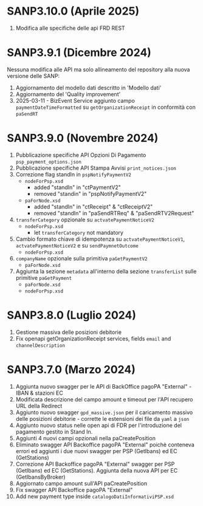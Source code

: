 # SANP3.10.0 (Aprile 2025)
1. Modifica alle specifiche delle api FRD REST

# SANP3.9.1 (Dicembre 2024)
Nessuna modifica alle API ma solo allineamento del repository alla nuova versione delle SANP:
1. Aggiornamento del modello dati descritto in ​'Modello dati'
2. Aggiornamento del 'Quality improvement'
3. 2025-03-11 - BizEvent Service aggiunto campo `paymentDateTimeFormatted` su `getOrganizationReceipt` in conformità con `paSendRT`

# SANP3.9.0 (Novembre 2024)
1. Pubblicazione specifiche API Opzioni Di Pagamento `psp_payment_options.json`
2. Pubblicazione specifiche API Stampa Avvisi `print_notices.json`
3. Correzione flag standIn in `pspNotifyPaymentV2`
   - `nodeForPsp.xsd`
     - added "standIn" in "ctPaymentV2"
     - removed "standin" in "pspNotifyPaymentV2"
   - `paForNode.xsd`
     - added "standIn" in "ctReceipt" & "ctReceiptV2"
     - removed "standIn" in "paSendRTReq" & "paSendRTV2Request"
4. `transferCategory` opzionale su `actvatePaymentNoticeV2`
   - `nodeForPsp.xsd`
     - let `transferCategory` not mandatory
5. Cambio formato chiave di idempotenza su `actvatePaymentNoticeV1`, `actvatePaymentNoticeV2`  e su `sendPaymnetOutcome`
   - `nodeForPsp.xsd`
6. `companyName` opzionale sulla primitiva `paGetPaymentV2`
   - `paForNode.xsd`
7. Aggiunta la sezione `metadata` all'interno della sezione `transferList` sulle primitive `paGetPayment`
   - `paForNode.xsd`
   - `nodeForPsp.xsd`
   

# SANP3.8.0 (Luglio 2024)
1. Gestione massiva delle posizioni debitorie
2. Fix openapi getOrganizationReceipt services, fields `email` and `channelDescription`

# SANP3.7.0 (Marzo 2024)
1. Aggiunta nuovo swagger per le API di BackOffice pagoPA "External" - IBAN & stazioni EC
2. Modificata descrizione del campo amount e timeout per l'API recupero URL della Redirect
3. Aggiunto nuovo swagger `gpd_massive.json` per il caricamento massivo delle posizioni debitorie - corrette le estensioni dei file da `yaml` a `json`
4. Aggiunto nuovo status nelle open api di FDR per l'introduzione del pagamento gestito in Stand In.
5. Aggiunti 4 nuovi campi opzionali nella paCreatePosition
6. Eliminato swagger API Backoffice pagoPA "External" poichè conteneva errori ed aggiunti i due nuovi swagger per PSP (GetIbans) ed EC (GetStations)
7. Correzione API Backoffice pagoPA "External" swagger per PSP (GetIbans) ed EC (GetStations). Aggiunta della nuova API per EC (GetIbansByBroker)
8. Aggiornato campo amount sull'API paCreatePosition
9. Fix swagger API Backoffice pagoPA "External"
10. Add new payment type inside `catalogoDatiInformativiPSP.xsd`
